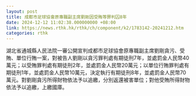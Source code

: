 ```yaml
---
layout: post
title: 成都市足球協會原專職副主席劉剛因受賄等罪判囚8年
date: 2024-12-12 11:02:38.000000000 +08:00
link: https://news.rthk.hk/rthk/ch/component/k2/1783142-20241212.htm
categories: rthk
---
```


湖北省通城縣人民法院一審公開宣判成都市足球協會原專職副主席劉剛貪污、受賄、單位行賄一案，對被告人劉剛以貪污罪判處有期徒刑7年，並處罰金人民幣40萬元；以受賄罪判處有期徒刑2年，並處罰金人民幣20萬元；以單位行賄罪判處有期徒刑1年，並處罰金人民幣10萬元，決定執行有期徒刑8年，並處罰金人民幣70萬元。對劉剛貪污所得財物依法予以追繳，分別返還被害單位；對他受賄所得財物依法予以追繳，上繳國庫。
